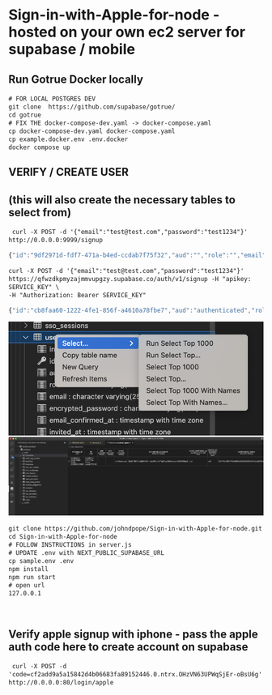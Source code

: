 # Sign-in-with-Apple-for-node -  hosted on your own ec2 server for supabase / mobile


## Run Gotrue Docker locally 
```shell
# FOR LOCAL POSTGRES DEV
git clone  https://github.com/supabase/gotrue/
cd gotrue
# FIX THE docker-compose-dev.yaml -> docker-compose.yaml
cp docker-compose-dev.yaml docker-compose.yaml
cp example.docker.env .env.docker
docker compose up
```

## VERIFY / CREATE USER
## (this will also create the necessary tables to select from)
```shell
 curl -X POST -d '{"email":"test@test.com","password":"test1234"}' http://0.0.0.0:9999/signup
```
```javascript
{"id":"9df2971d-fdf7-471a-b4ed-ccdab7f75f32","aud":"","role":"","email":"test@test.com","phone":"","confirmation_sent_at":"2022-11-14T02:46:04.177563533Z","app_metadata":{"provider":"email","providers":["email"]},"user_metadata":{},"identities":[{"id":"9df2971d-fdf7-471a-b4ed-ccdab7f75f32","user_id":"9df2971d-fdf7-471a-b4ed-ccdab7f75f32","identity_data":{"email":"test@test.com","sub":"9df2971d-fdf7-471a-b4ed-ccdab7f75f32"},"provider":"email","last_sign_in_at":"2022-11-14T02:46:04.175077127Z","created_at":"2022-11-14T02:46:04.175145Z","updated_at":"2022-11-14T02:46:04.175147Z"}],"created_at":"2022-11-14T02:46:04.168506Z","updated_at":"2022-11-14T02:46:04.177712Z"}%
```


```shell
curl -X POST -d '{"email":"test@test.com","password":"test1234"}' https://qfwzdkpmyzajmmvupgzy.supabase.co/auth/v1/signup -H "apikey: SERVICE_KEY" \
-H "Authorization: Bearer SERVICE_KEY"
```
```javascript
{"id":"cb8faa60-1222-4fe1-856f-a4610a78fbe7","aud":"authenticated","role":"authenticated","email":"test@test.com","phone":"","confirmation_sent_at":"2022-11-14T09:38:37.301763688Z","app_metadata":{"provider":"email","providers":["email"]},"user_metadata":{},"identities":[{"id":"cb8faa60-1222-4fe1-856f-a4610a78fbe7","user_id":"cb8faa60-1222-4fe1-856f-a4610a78fbe7","identity_data":{"sub":"cb8faa60-1222-4fe1-856f-a4610a78fbe7"},"provider":"email","last_sign_in_at":"2022-11-14T09:38:37.296324593Z","created_at":"2022-11-14T09:38:37.29638Z","updated_at":"2022-11-14T09:38:37.296384Z"}],"created_at":"2022-11-14T09:38:37.285201Z","updated_at":"2022-11-14T09:38:38.105364Z"}%
```


![VSCode](postgres1.png)
![VSCode](postgres.png)

```shell
git clone https://github.com/johndpope/Sign-in-with-Apple-for-node.git
cd Sign-in-with-Apple-for-node
# FOLLOW INSTRUCTIONS in server.js
# UPDATE .env with NEXT_PUBLIC_SUPABASE_URL
cp sample.env .env
npm install
npm run start
# open url
127.0.0.1



```
## Verify apple signup with iphone - pass the apple auth code here to create account on supabase
```shell
 curl -X POST -d 'code=cf2add9a5a15842d4b06683fa89152446.0.ntrx.OHzVN63UPWqSjEr-oBsU6g' http://0.0.0.0:80/login/apple

```